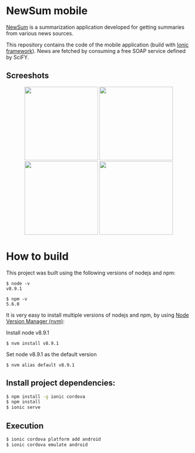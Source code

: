 # NewSum mobile

[NewSum](http://www.scify.gr/site/en/projects/completed/newsum) is a summarization application developed for getting summaries from various news sources.

This repository contains the code of the mobile application (build with [Ionic framework](https://ionicframework.com/)).
News are fetched by consuming a free SOAP service defined by SciFY. 

## Screeshots
<p align="center">
<img src="https://github.com/scify/NewSumMobile/blob/master/docs/screenshots/topics-page.png?raw=true" width="200">
<img src="https://github.com/scify/NewSumMobile/blob/master/docs/screenshots/topic-page.png?raw=true" width="200">
<img src="https://github.com/scify/NewSumMobile/blob/master/docs/screenshots/menu.png?raw=true" width="200">
<img src="https://github.com/scify/NewSumMobile/blob/master/docs/screenshots/settings.png?raw=true" width="200">
</p>

  
# How to build

This project was built using the following versions of nodejs and npm:

```$xslt
$ node -v
v8.9.1

$ npm -v
5.6.0
```

It is very easy to install multiple versions of nodejs and npm, by using [Node Version Manager (nvm)](https://github.com/creationix/nvm):

Install node v8.9.1
```$xslt
$ nvm install v8.9.1
```
Set node v8.9.1 as the default version
```$xslt
$ nvm alias default v8.9.1

``````



## Install project dependencies:

```bash
$ npm install -g ionic cordova
$ npm install
$ ionic serve
```

## Execution

```bash
$ ionic cordova platform add android
$ ionic cordova emulate android
```


